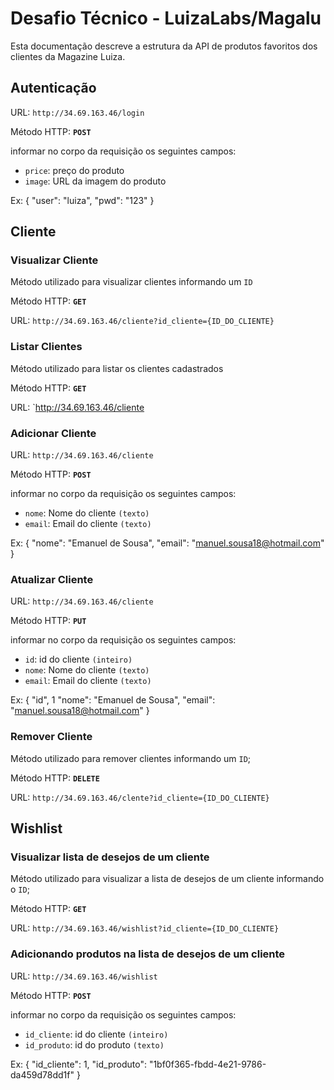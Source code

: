 # Desafio Técnico - LuizaLabs/Magalu

Esta documentação descreve a estrutura da API de produtos favoritos dos clientes da Magazine Luiza.

## Autenticação
URL: `http://34.69.163.46/login`

Método HTTP: **`POST`**

informar no corpo da requisição os seguintes campos:

- `price`: preço do produto
- `image`: URL da imagem do produto

Ex:
{
	"user": "luiza",
	"pwd": "123"
}

## Cliente

### Visualizar Cliente

Método utilizado para visualizar clientes informando um `ID`

Método HTTP: **`GET`**

URL: `http://34.69.163.46/cliente?id_cliente={ID_DO_CLIENTE}`

### Listar Clientes

Método utilizado para listar os clientes cadastrados

Método HTTP: **`GET`**

URL: `http://34.69.163.46/cliente

### Adicionar Cliente

URL: `http://34.69.163.46/cliente`

Método HTTP: **`POST`**

informar no corpo da requisição os seguintes campos:

- `nome`: Nome do cliente `(texto)`
- `email`: Email do cliente `(texto)`

Ex:
{
	"nome": "Emanuel de Sousa",
	"email": "manuel.sousa18@hotmail.com"
}

### Atualizar Cliente

URL: `http://34.69.163.46/cliente`

Método HTTP: **`PUT`**

informar no corpo da requisição os seguintes campos:

- `id`: id do cliente `(inteiro)`
- `nome`: Nome do cliente `(texto)`
- `email`: Email do cliente `(texto)`

Ex:
{
    "id", 1
	"nome": "Emanuel de Sousa",
	"email": "manuel.sousa18@hotmail.com"
}

### Remover Cliente
Método utilizado para remover clientes informando um `ID`;

Método HTTP: **`DELETE`**

URL: `http://34.69.163.46/clente?id_cliente={ID_DO_CLIENTE}`

## Wishlist

### Visualizar lista de desejos de um cliente

Método utilizado para visualizar a lista de desejos de um cliente informando o `ID`;

Método HTTP: **`GET`**

URL: `http://34.69.163.46/wishlist?id_cliente={ID_DO_CLIENTE}`

### Adicionando produtos na lista de desejos de um cliente

URL: `http://34.69.163.46/wishlist`

Método HTTP: **`POST`**

informar no corpo da requisição os seguintes campos:

- `id_cliente`: id do cliente `(inteiro)`
- `id_produto`: id do produto `(texto)`

Ex:
{
	"id_cliente": 1,
	"id_produto": "1bf0f365-fbdd-4e21-9786-da459d78dd1f"
}